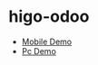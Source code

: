 # higo-odoo

* [Mobile Demo](https://drive.google.com/file/d/1z0QRi7ZRKEv8qnZcmgsdmQGKXdc-5NL7/view?usp=sharing)
* [Pc Demo](https://drive.google.com/file/d/12tFlwPNw4iwfevLF8NiRQtGAHOT9ibEZ/view?usp=sharing)
